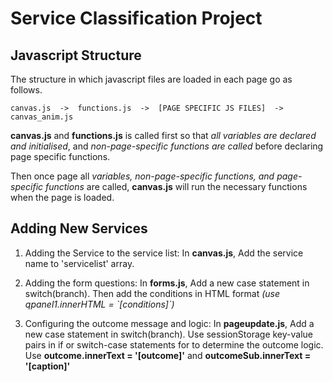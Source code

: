 # Service Classification Project

## Javascript Structure

The structure in which javascript files are loaded in each page go as follows.

    canvas.js  ->  functions.js  ->  [PAGE SPECIFIC JS FILES]  ->  canvas_anim.js

**canvas.js** and **functions.js** is called first so that *all variables are declared and initialised*, and  *non-page-specific functions are called* before declaring page specific functions.

Then once page all *variables, non-page-specific functions, and page-specific functions* are called, **canvas.js** will run the necessary functions when the page is loaded.


## Adding New Services

1. Adding the Service to the service list: 
In **canvas.js**, Add the service name to 'servicelist' array.

2. Adding the form questions: 
In **forms.js**, Add a new case statement in switch(branch). Then add the conditions in HTML format *(use qpanel1.innerHTML = \`[conditions]\`)*

3. Configuring the outcome message and logic: 
In **pageupdate.js**, Add a new case statement in switch(branch). Use sessionStorage key-value pairs in if or switch-case statements for to determine the outcome logic. Use **outcome.innerText = '[outcome]'** and **outcomeSub.innerText = '[caption]'**
